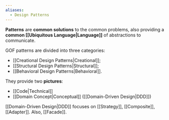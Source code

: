 ```yaml
---
aliases:
  - Design Patterns
---
```

**Patterns** are **common solutions** to the common problems, also providing a **common [[Ubiquitous Language|Language]]** of abstractions to communicate.

GOF patterns are divided into three categories:
- [[Creational Design Patterns|Creational]];
- [[Structural Design Patterns|Structural]];
- [[Behavioral Design Patterns|Behavioral]].

They provide two **pictures**: 
- [[Code|Technical]]
- [[Domain Concept|Conceptual]] ([[Domain-Driven Design|DDD]])

[[Domain-Driven Design|DDD]] focuses on [[Strategy]], [[Composite]], [[Adapter]]. Also, [[Facade]].
